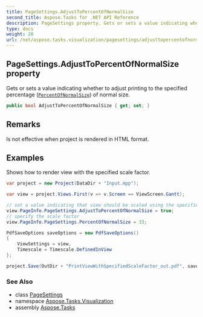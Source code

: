 ```yaml
---
title: PageSettings.AdjustToPercentOfNormalSize
second_title: Aspose.Tasks for .NET API Reference
description: PageSettings property. Gets or sets a value indicating whether to adjust printing to the specified percentage PercentOfNormalSize of normal size
type: docs
weight: 20
url: /net/aspose.tasks.visualization/pagesettings/adjusttopercentofnormalsize/
---
```

## PageSettings.AdjustToPercentOfNormalSize property

Gets or sets a value indicating whether to adjust printing to the specified percentage ([`PercentOfNormalSize`](../percentofnormalsize/)) of normal size.

```csharp
public bool AdjustToPercentOfNormalSize { get; set; }
```

## Remarks

Is not effective when project is rendered in HTML format.

## Examples

Shows how to render view with the specified scale factor.

```csharp
var project = new Project(DataDir + "Input.mpp");

var view = project.Views.First(v => v.Screen == ViewScreen.Gantt);

// set a value indicating that view should be scaled using the specified scale factor
view.PageInfo.PageSettings.AdjustToPercentOfNormalSize = true;
// specify the scale factor
view.PageInfo.PageSettings.PercentOfNormalSize = 33;

PdfSaveOptions saveOptions = new PdfSaveOptions()
{
    ViewSettings = view,
    Timescale = Timescale.DefinedInView
};

project.Save(OutDir + "PrintViewWithSpecifiedScaleFactor_out.pdf", saveOptions);
```

### See Also

* class [PageSettings](../)
* namespace [Aspose.Tasks.Visualization](../../pagesettings/)
* assembly [Aspose.Tasks](../../../)



